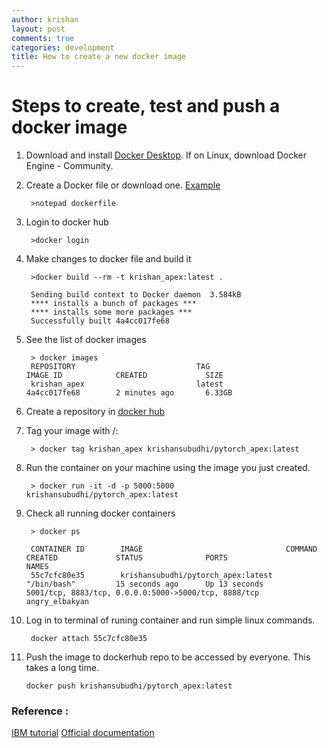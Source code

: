 ```yaml
---
author: krishan
layout: post
comments: true
categories: development
title: How to create a new docker image
---
```


# Steps to create, test and push a docker image

1. Download and install [Docker Desktop](https://docker.com/get-started). If on Linux, download Docker Engine - Community.
2. Create a Docker file or download one. [Example](https://github.com/krishansubudhi/gendered-pronoun-resolution/blob/master/dockerfiles/Dockerfile)
    
        >notepad dockerfile

2. Login to docker hub

        >docker login

3. Make changes to docker file and build it

        >docker build --rm -t krishan_apex:latest .
        
        Sending build context to Docker daemon  3.584kB
        **** installs a bunch of packages ***
        **** installs some more packages ***
        Successfully built 4a4cc017fe68

4. See the list of docker images

        > docker images
        REPOSITORY                           TAG                                        IMAGE ID            CREATED             SIZE
        krishan_apex                         latest                                     4a4cc017fe68        2 minutes ago       6.33GB


5. Create a repository in [docker hub](https://hub.docker.com/)

6. Tag your image with <username>/<reponame>:<tag>
    
        > docker tag krishan_apex krishansubudhi/pytorch_apex:latest

7. Run the container on your machine using the image you just created.

        > docker run -it -d -p 5000:5000  krishansubudhi/pytorch_apex:latest

8. Check all running docker containers

        > docker ps
        
        CONTAINER ID        IMAGE                                COMMAND             CREATED             STATUS              PORTS                                                  NAMES
        55c7cfc80e35        krishansubudhi/pytorch_apex:latest   "/bin/bash"         15 seconds ago      Up 13 seconds       5001/tcp, 8883/tcp, 0.0.0.0:5000->5000/tcp, 8888/tcp   angry_elbakyan


9. Log in to terminal of runing container and run simple linux commands. 
        
        docker attach 55c7cfc80e35

10. Push the image to dockerhub repo to be accessed by everyone. This takes a long time.
        
        docker push krishansubudhi/pytorch_apex:latest

### Reference : 

[IBM tutorial](https://developer.ibm.com/tutorials/accessing-dockerhub-repos-in-iks/)
[Official documentation](https://docs.docker.com/docker-hub/)
